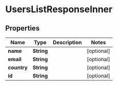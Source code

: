 

# UsersListResponseInner


## Properties

| Name | Type | Description | Notes |
|------------ | ------------- | ------------- | -------------|
|**name** | **String** |  |  [optional] |
|**email** | **String** |  |  [optional] |
|**country** | **String** |  |  [optional] |
|**id** | **String** |  |  [optional] |



